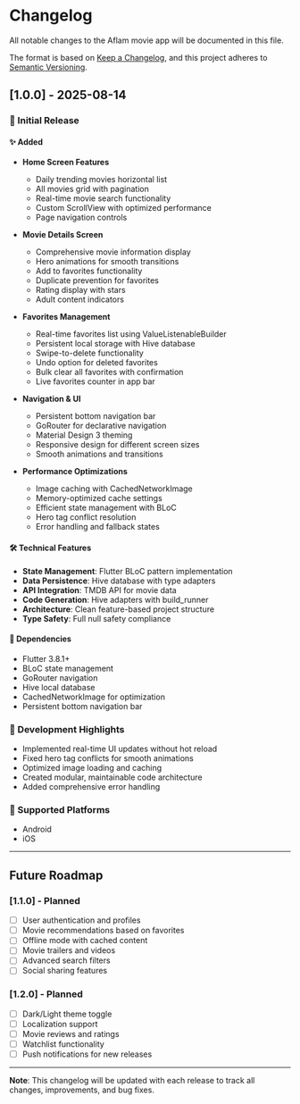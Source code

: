 # Changelog

All notable changes to the Aflam movie app will be documented in this file.

The format is based on [Keep a Changelog](https://keepachangelog.com/en/1.0.0/),
and this project adheres to [Semantic Versioning](https://semver.org/spec/v2.0.0.html).

## [1.0.0] - 2025-08-14

### 🎉 Initial Release

#### ✨ Added
- **Home Screen Features**
  - Daily trending movies horizontal list
  - All movies grid with pagination
  - Real-time movie search functionality
  - Custom ScrollView with optimized performance
  - Page navigation controls

- **Movie Details Screen**
  - Comprehensive movie information display
  - Hero animations for smooth transitions
  - Add to favorites functionality
  - Duplicate prevention for favorites
  - Rating display with stars
  - Adult content indicators

- **Favorites Management**
  - Real-time favorites list using ValueListenableBuilder
  - Persistent local storage with Hive database
  - Swipe-to-delete functionality
  - Undo option for deleted favorites
  - Bulk clear all favorites with confirmation
  - Live favorites counter in app bar

- **Navigation & UI**
  - Persistent bottom navigation bar
  - GoRouter for declarative navigation
  - Material Design 3 theming
  - Responsive design for different screen sizes
  - Smooth animations and transitions

- **Performance Optimizations**
  - Image caching with CachedNetworkImage
  - Memory-optimized cache settings
  - Efficient state management with BLoC
  - Hero tag conflict resolution
  - Error handling and fallback states

#### 🛠️ Technical Features
- **State Management**: Flutter BLoC pattern implementation
- **Data Persistence**: Hive database with type adapters
- **API Integration**: TMDB API for movie data
- **Code Generation**: Hive adapters with build_runner
- **Architecture**: Clean feature-based project structure
- **Type Safety**: Full null safety compliance

#### 🔧 Dependencies
- Flutter 3.8.1+
- BLoC state management
- GoRouter navigation
- Hive local database
- CachedNetworkImage for optimization
- Persistent bottom navigation bar

### 🚀 Development Highlights
- Implemented real-time UI updates without hot reload
- Fixed hero tag conflicts for smooth animations
- Optimized image loading and caching
- Created modular, maintainable code architecture
- Added comprehensive error handling

### 📱 Supported Platforms
- Android
- iOS

---

## Future Roadmap

### [1.1.0] - Planned
- [ ] User authentication and profiles
- [ ] Movie recommendations based on favorites
- [ ] Offline mode with cached content
- [ ] Movie trailers and videos
- [ ] Advanced search filters
- [ ] Social sharing features

### [1.2.0] - Planned
- [ ] Dark/Light theme toggle
- [ ] Localization support
- [ ] Movie reviews and ratings
- [ ] Watchlist functionality
- [ ] Push notifications for new releases

---

**Note**: This changelog will be updated with each release to track all changes, improvements, and bug fixes.
